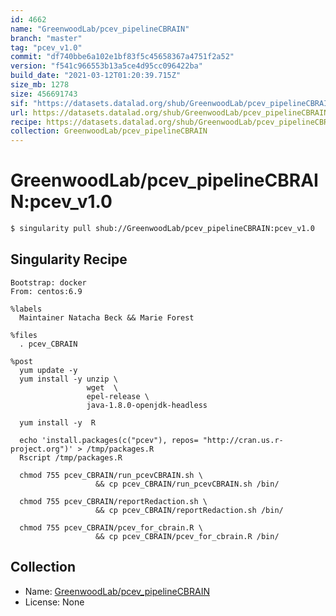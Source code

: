 ```yaml
---
id: 4662
name: "GreenwoodLab/pcev_pipelineCBRAIN"
branch: "master"
tag: "pcev_v1.0"
commit: "df740bbe6a102e1bf83f5c45658367a4751f2a52"
version: "f541c966553b13a5ce4d95cc096422ba"
build_date: "2021-03-12T01:20:39.715Z"
size_mb: 1278
size: 456691743
sif: "https://datasets.datalad.org/shub/GreenwoodLab/pcev_pipelineCBRAIN/pcev_v1.0/2021-03-12-df740bbe-f541c966/f541c966553b13a5ce4d95cc096422ba.simg"
url: https://datasets.datalad.org/shub/GreenwoodLab/pcev_pipelineCBRAIN/pcev_v1.0/2021-03-12-df740bbe-f541c966/
recipe: https://datasets.datalad.org/shub/GreenwoodLab/pcev_pipelineCBRAIN/pcev_v1.0/2021-03-12-df740bbe-f541c966/Singularity
collection: GreenwoodLab/pcev_pipelineCBRAIN
---
```


# GreenwoodLab/pcev_pipelineCBRAIN:pcev_v1.0

```bash
$ singularity pull shub://GreenwoodLab/pcev_pipelineCBRAIN:pcev_v1.0
```

## Singularity Recipe

```singularity
Bootstrap: docker
From: centos:6.9

%labels
  Maintainer Natacha Beck && Marie Forest

%files
  . pcev_CBRAIN

%post
  yum update -y
  yum install -y unzip \
                 wget  \
                 epel-release \
                 java-1.8.0-openjdk-headless

  yum install -y  R 
  
  echo 'install.packages(c("pcev"), repos= "http://cran.us.r-project.org")' > /tmp/packages.R
  Rscript /tmp/packages.R 

  chmod 755 pcev_CBRAIN/run_pcevCBRAIN.sh \
                   && cp pcev_CBRAIN/run_pcevCBRAIN.sh /bin/

  chmod 755 pcev_CBRAIN/reportRedaction.sh \
                   && cp pcev_CBRAIN/reportRedaction.sh /bin/

  chmod 755 pcev_CBRAIN/pcev_for_cbrain.R \
                   && cp pcev_CBRAIN/pcev_for_cbrain.R /bin/
```

## Collection

 - Name: [GreenwoodLab/pcev_pipelineCBRAIN](https://github.com/GreenwoodLab/pcev_pipelineCBRAIN)
 - License: None

